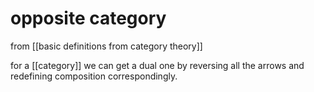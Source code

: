 # opposite category
from [[basic definitions from category theory]]

for a [[category]] we can get a dual one by reversing all the arrows and redefining composition correspondingly.
